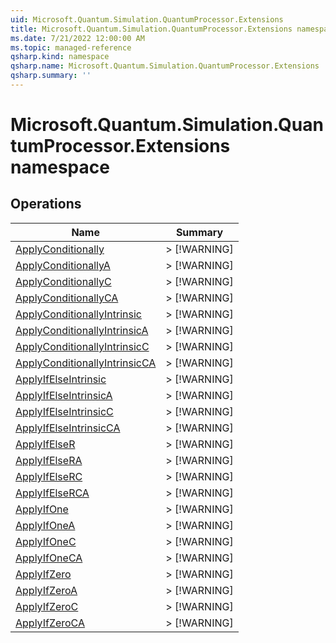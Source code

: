 ```yaml
---
uid: Microsoft.Quantum.Simulation.QuantumProcessor.Extensions
title: Microsoft.Quantum.Simulation.QuantumProcessor.Extensions namespace
ms.date: 7/21/2022 12:00:00 AM
ms.topic: managed-reference
qsharp.kind: namespace
qsharp.name: Microsoft.Quantum.Simulation.QuantumProcessor.Extensions
qsharp.summary: ''
---
```


# Microsoft.Quantum.Simulation.QuantumProcessor.Extensions namespace




<!-- summaries -->

## Operations

| Name | Summary |
|------|---------|
|[ApplyConditionally](xref:Microsoft.Quantum.Simulation.QuantumProcessor.Extensions.ApplyConditionally) |> [!WARNING] |
|[ApplyConditionallyA](xref:Microsoft.Quantum.Simulation.QuantumProcessor.Extensions.ApplyConditionallyA) |> [!WARNING] |
|[ApplyConditionallyC](xref:Microsoft.Quantum.Simulation.QuantumProcessor.Extensions.ApplyConditionallyC) |> [!WARNING] |
|[ApplyConditionallyCA](xref:Microsoft.Quantum.Simulation.QuantumProcessor.Extensions.ApplyConditionallyCA) |> [!WARNING] |
|[ApplyConditionallyIntrinsic](xref:Microsoft.Quantum.Simulation.QuantumProcessor.Extensions.ApplyConditionallyIntrinsic) |> [!WARNING] |
|[ApplyConditionallyIntrinsicA](xref:Microsoft.Quantum.Simulation.QuantumProcessor.Extensions.ApplyConditionallyIntrinsicA) |> [!WARNING] |
|[ApplyConditionallyIntrinsicC](xref:Microsoft.Quantum.Simulation.QuantumProcessor.Extensions.ApplyConditionallyIntrinsicC) |> [!WARNING] |
|[ApplyConditionallyIntrinsicCA](xref:Microsoft.Quantum.Simulation.QuantumProcessor.Extensions.ApplyConditionallyIntrinsicCA) |> [!WARNING] |
|[ApplyIfElseIntrinsic](xref:Microsoft.Quantum.Simulation.QuantumProcessor.Extensions.ApplyIfElseIntrinsic) |> [!WARNING] |
|[ApplyIfElseIntrinsicA](xref:Microsoft.Quantum.Simulation.QuantumProcessor.Extensions.ApplyIfElseIntrinsicA) |> [!WARNING] |
|[ApplyIfElseIntrinsicC](xref:Microsoft.Quantum.Simulation.QuantumProcessor.Extensions.ApplyIfElseIntrinsicC) |> [!WARNING] |
|[ApplyIfElseIntrinsicCA](xref:Microsoft.Quantum.Simulation.QuantumProcessor.Extensions.ApplyIfElseIntrinsicCA) |> [!WARNING] |
|[ApplyIfElseR](xref:Microsoft.Quantum.Simulation.QuantumProcessor.Extensions.ApplyIfElseR) |> [!WARNING] |
|[ApplyIfElseRA](xref:Microsoft.Quantum.Simulation.QuantumProcessor.Extensions.ApplyIfElseRA) |> [!WARNING] |
|[ApplyIfElseRC](xref:Microsoft.Quantum.Simulation.QuantumProcessor.Extensions.ApplyIfElseRC) |> [!WARNING] |
|[ApplyIfElseRCA](xref:Microsoft.Quantum.Simulation.QuantumProcessor.Extensions.ApplyIfElseRCA) |> [!WARNING] |
|[ApplyIfOne](xref:Microsoft.Quantum.Simulation.QuantumProcessor.Extensions.ApplyIfOne) |> [!WARNING] |
|[ApplyIfOneA](xref:Microsoft.Quantum.Simulation.QuantumProcessor.Extensions.ApplyIfOneA) |> [!WARNING] |
|[ApplyIfOneC](xref:Microsoft.Quantum.Simulation.QuantumProcessor.Extensions.ApplyIfOneC) |> [!WARNING] |
|[ApplyIfOneCA](xref:Microsoft.Quantum.Simulation.QuantumProcessor.Extensions.ApplyIfOneCA) |> [!WARNING] |
|[ApplyIfZero](xref:Microsoft.Quantum.Simulation.QuantumProcessor.Extensions.ApplyIfZero) |> [!WARNING] |
|[ApplyIfZeroA](xref:Microsoft.Quantum.Simulation.QuantumProcessor.Extensions.ApplyIfZeroA) |> [!WARNING] |
|[ApplyIfZeroC](xref:Microsoft.Quantum.Simulation.QuantumProcessor.Extensions.ApplyIfZeroC) |> [!WARNING] |
|[ApplyIfZeroCA](xref:Microsoft.Quantum.Simulation.QuantumProcessor.Extensions.ApplyIfZeroCA) |> [!WARNING] |


<!-- /summaries -->
